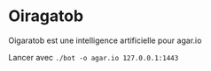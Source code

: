 # Oiragatob

Oigaratob est une intelligence artificielle pour agar.io

Lancer avec
```./bot -o agar.io 127.0.0.1:1443```
